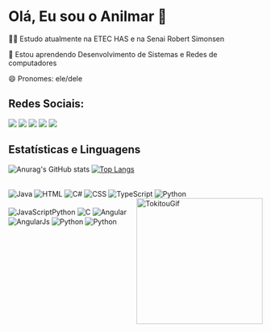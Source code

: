 # Olá, Eu sou o Anilmar 🤙
👩‍💻 Estudo atualmente na ETEC HAS e na Senai Robert Simonsen

🧠 Estou aprendendo Desenvolvimento de Sistemas e Redes de computadores

😄 Pronomes: ele/dele

## Redes Sociais:
<div> 
  <a href="https://www.instagram.com/_nilxzy/" target="_blank"><img src="https://img.shields.io/badge/-Instagram-%23E4405F?style=for-the-badge&logo=instagram&logoColor=white" target="_blank"></a>
 <a href="https://discord.gg/wagxzStdcR" target="_blank"><img src="https://img.shields.io/badge/Discord-7289DA?style=for-the-badge&logo=discord&logoColor=white" target="_blank"></a> 
  <a href = "mailto:anilmarorellana@gmail.com"><img src="https://img.shields.io/badge/-Gmail-%23333?style=for-the-badge&logo=gmail&logoColor=white" target="_blank"></a>
  <a href="https://www.linkedin.com/in/anilmar-orellana-736611263/" target="_blank"><img src="https://img.shields.io/badge/-LinkedIn-%230077B5?style=for-the-badge&logo=linkedin&logoColor=white" target="_blank"></a> 
  <a href="https://www.linkedin.com/in/anilmar-orellana-736611263/" target="_blank"><img src="https://img.shields.io/badge/TikTok-000000?style=for-the-badge&logo=tiktok&logoColor=white" target="_blank"></a> 
</div>

## Estatísticas e Linguagens
![Anurag's GitHub stats](https://github-readme-stats.vercel.app/api?username=AnilmarChoque&show_icons=true&theme=transparent)
[![Top Langs](https://github-readme-stats.vercel.app/api/top-langs/?username=AnilmarChoque&hide_progress=true&theme=transparent)](https://github.com/anuraghazra/github-readme-stats)

<div style="display: inline_block"><br/>
  <img align="center" alt="Java" src="https://img.shields.io/badge/Java-ED8B00?style=for-the-badge&logo=openjdk&logoColor=white"/>
  <img align="center" alt="HTML" src="https://img.shields.io/badge/HTML-239120?style=for-the-badge&logo=html5&logoColor=white"/>
  <img align="center" alt="C#" src="https://img.shields.io/badge/C%23-239120?style=for-the-badge&logo=c-sharp&logoColor=white"/>
  <img align="center" alt="CSS" src="https://img.shields.io/badge/CSS-239120?&style=for-the-badge&logo=css3&logoColor=white"/>
  <img align="center" alt="TypeScript" src="https://img.shields.io/badge/TypeScript-007ACC?style=for-the-badge&logo=typescript&logoColor=white"/>
  <img align="center" alt="Python" src="https://img.shields.io/badge/Python-14354C?style=for-the-badge&logo=python&logoColor=white"/>
  <img align="right"  alt="TokitouGif" src="https://cdn.discordapp.com/attachments/1114785226430885910/1114785309490696222/muichirotokito-demonslayer.gif" width="250" height="auto"/>
 </div>

 <div style="display: inline_block"><br/>
  <img align="center"  alt="JavaScriptPython" src="https://img.shields.io/badge/JavaScript-F7DF1E?style=for-the-badge&logo=javascript&logoColor=black" />
  <img align="center" alt="C" src="https://img.shields.io/badge/C-00599C?style=for-the-badge&logo=c&logoColor=white"/>
  <img align="center" alt="Angular" src="https://img.shields.io/badge/Angular-DD0031?style=for-the-badge&logo=angular&logoColor=white"/>
  <img align="center" alt="AngularJs" src="https://img.shields.io/badge/AngularJS-E23237?style=for-the-badge&logo=angularjs&logoColor=white"/>
  <img align="center" alt="Python" src="https://img.shields.io/badge/Bootstrap-563D7C?style=for-the-badge&logo=bootstrap&logoColor=white"/>
  <img align="center" alt="Python" src="https://img.shields.io/badge/Microsoft_SQL_Server-CC2927?style=for-the-badge&logo=microsoft-sql-server&logoColor=white"/>

</div>


